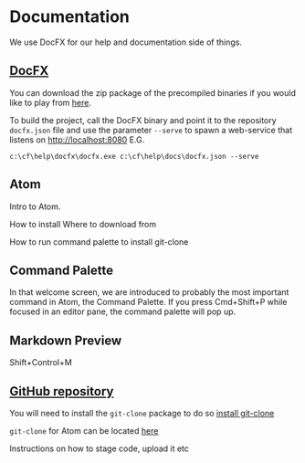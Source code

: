 # Documentation
We use DocFX for our help and documentation side of things.

## [DocFX](https://dotnet.github.io/docfx/)
You can download the zip package of the precompiled binaries if you would like to play from [here](https://github.com/dotnet/docfx/releases).

To build the project, call the DocFX binary and point it to the repository ```docfx.json``` file and use the parameter ```--serve``` to spawn a web-service that listens on [http://localhost:8080](http://localhost:8080) E.G.

```
c:\cf\help\docfx\docfx.exe c:\cf\help\docs\docfx.json --serve
```

## Atom

Intro to Atom.  

How to install
Where to download from

How to run command palette to install git-clone

## Command Palette
In that welcome screen, we are introduced to probably the most important command in Atom, the Command Palette. If you press Cmd+Shift+P while focused in an editor pane, the command palette will pop up.

## Markdown Preview
Shift+Control+M

## [GitHub repository](https://github.com/TransVault/documentation)
You will need to install the ```git-clone``` package to do so [install git-clone](atom://settings-view/show-package?package=git-clone)

```git-clone``` for Atom can be located [here](https://atom.io/packages/git-clone "Git Clone")

Instructions on how to stage code, upload it etc
